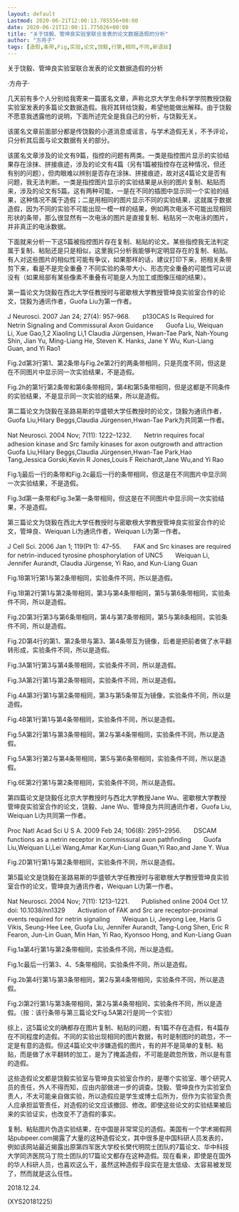 ```yaml
---
layout: default
Lastmod: 2020-06-21T12:00:13.785556+00:00
date: 2020-06-21T12:00:11.775026+00:00
title: "关于饶毅、管坤良实验室联合发表的论文数据造假的分析"
author: "方舟子"
tags: [造假,条带,Fig,实验,论文,饶毅,行第,相同,不同,新语丝]
---
```


关于饶毅、管坤良实验室联合发表的论文数据造假的分析

·方舟子·

几天前有多个人分别给我寄来一篇匿名文章，声称北京大学生命科学学院教授饶毅实验室发表的多篇论文数据造假。我将其转给饶毅，希望他能做出解释。由于饶毅不愿意我透露他的说明，下面所述完全是我自己的分析，与饶毅无关。

该匿名文章前面部分都是传饶毅的小道消息或谣言，与学术造假无关，不予评论，只分析其后面与论文数据有关的部分。

该匿名文章涉及的论文有9篇，指控的问题有两类。一类是指控图片显示的实验结果存在涂抹、拼接痕迹，涉及的论文有4篇（另有1篇被指控存在这种情况，但还有别的问题），但肉眼难以辨别是否存在涂抹、拼接痕迹，故对这4篇论文是否有问题，我无法判断。一类是指控图片显示的实验结果是从别的图片复制、粘贴而来，涉及的论文有5篇。这有两种可能，一是在不同的插图中显示同一个实验的结果，这种情况不属于造假；二是用相同的图片显示不同的实验结果，这就属于数据造假，因为不同的实验不可能出现一模一样的结果，例如两次电泳不可能出现相同形状的条带，那么很显然有一次电泳的图片是直接复制、粘贴另一次电泳的图片，并非真正的电泳数据。

下面就来分析一下这5篇被指控图片存在复制、粘贴的论文。某些指控我无法判定属于复制、粘贴还是只是相似，这里我只分析我能够判定明显存在的复制、粘贴。有人对这些图片的相似性可能有争议，如果那样的话，建议打印下来，把相关条带剪下来，看是不是完全重叠？不同实验的条带大小、形态完全重叠的可能性可以说没有（如果局部有某些像素不重叠有可能是人为加工或图像压缩的结果）。

第一篇论文为饶毅在西北大学任教授时与密歇根大学教授管坤良实验室合作的论文，饶毅为通讯作者，Guofa Liu为第一作者。

J Neurosci. 2007 Jan 24; 27(4): 957–968.　　p130CAS Is Required for Netrin Signaling and Commissural Axon Guidance　　Guofa Liu, Weiquan Li, Xue Gao,1,2 Xiaoling Li,1 Claudia Jürgensen, Hwan-Tae Park, Nah-Young Shin, Jian Yu, Ming-Liang He, Steven K. Hanks, Jane Y Wu, Kun-Liang Guan, and Yi Rao1

Fig.2d第3行第1、第2条带与Fig.2e第2行的两条带相同，只是亮度不同，但这是在不同图片中显示同一次实验结果，不是造假。

Fig.2h的第1行第2条带和第6条带相同，第4和第5条带相同，但是这都是不同条件的实验结果，不是显示同一次实验的结果，所以是造假。

第二篇论文为饶毅在圣路易斯的华盛顿大学任教授时的论文，饶毅为通讯作者，Guofa Liu,Hilary Beggs,Claudia Jürgensen,Hwan-Tae Park为共同第一作者。

Nat Neurosci. 2004 Nov; 7(11): 1222–1232.　　Netrin requires focal adhesion kinase and Src family kinases for axon outgrowth and attraction　　Guofa Liu,Hilary Beggs,Claudia Jürgensen,Hwan-Tae Park,Hao Tang,Jessica Gorski,Kevin R Jones,Louis F Reichardt,Jane Wu,and Yi Rao

Fig.1j最后一行的条带和Fig.2c最后一行的条带相同，但这是在不同图片中显示同一次实验结果，不是造假。

Fig.3d第一条带和Fig.3e第一条带相同，但这是在不同图片中显示同一次实验结果，不是造假。

第三篇论文为饶毅在西北大学任教授时与密歇根大学教授管坤良实验室合作的论文，管坤良、Weiquan Li为通讯作者，Weiquan Li为第一作者。

J Cell Sci. 2006 Jan 1; 119(Pt 1): 47–55.　　FAK and Src kinases are required for netrin-induced tyrosine phosphorylation of UNC5　　Weiquan Li, Jennifer Aurandt, Claudia Jürgense, Yi Rao, and Kun-Liang Guan

Fig.1B第1行第1与第2条带相同，实验条件不同，所以是造假。

Fig.1B第2行第1与第2条带相同，第3与第4条带相同，第5与第6条带相同，实验条件不同，所以是造假。

Fig.2D第3行第3与第6条带相同，第4与第7条带相同，第5与第8条相同，实验条件不同，所以是造假。

Fig.2D第4行的第1、第2条带与第3、第4条带互为镜像，后者是把前者做了水平翻转形成，实验条件不同，所以是造假。

Fig.3A第1行第3与第4条带相同，实验条件不同，所以是造假。

Fig.3A第2行第1与第2条带相同，实验条件不同，所以是造假。

Fig.4A第3行第1与第2条带相同，第3与第5条带互为镜像，实验条件不同，所以是造假。

Fig.4B第1行第1与第4条带相同，实验条件不同，所以是造假。

Fig.5A第2行第1与第3条带相同，第2与第4条带相同，实验条件不同，所以是造假。

Fig.5A第3行第2与第4条带相同，第5与第6条带相同，实验条件不同，所以是造假。

Fig.6E第2行第1与第2条带相同，实验条件不同，所以是造假。

第四篇论文是饶毅任北京大学教授时与西北大学教授Jane Wu、密歇根大学教授管坤良实验室合作的论文，饶毅、Jane Wu、管坤良为共同通讯作者，Guofa Liu, Weiquan Li为共同第一作者。

Proc Natl Acad Sci U S A. 2009 Feb 24; 106(8): 2951–2956.　　DSCAM functions as a netrin receptor in commissural axon pathfinding　　Guofa Liu,Weiquan Li,Lei Wang,Amar Kar,Kun-Liang Guan,Yi Rao,and Jane Y. Wua

Fig.2D第1行第1与第2条带相同，实验条件不同，所以是造假。

第5篇论文是饶毅在圣路易斯的华盛顿大学任教授时与密歇根大学教授管坤良实验室合作的论文，管坤良为通讯作者，Weiquan Li为第一作者。

Nat Neurosci. 2004 Nov; 7(11): 1213–1221.　　Published online 2004 Oct 17. doi: 10.1038/nn1329　　Activation of FAK and Src are receptor-proximal events required for netrin signaling　　Weiquan Li, Jeeyong Lee, Haris G Vikis, Seung-Hee Lee, Guofa Liu, Jennifer Aurandt, Tang-Long Shen, Eric R Fearon, Jun-Lin Guan, Min Han, Yi Rao, Kyonsoo Hong, and Kun-Liang Guan

Fig.1a第4行第1与第2条带相同，实验条件不同，所以是造假。

Fig.1c最后一行第3、4、5条带相同，实验条件不同，所以是造假。

Fig.2b第4行第1与第3条带相同，第2与第4条带相同，实验条件不同，所以是造假。

Fig.2i第2行第1与第3条带相同，第2与第4条带相同，实验条件不同，所以是造假。（按：该行条带与第三篇论文Fig.5A第2行是同一个实验）

综上，这5篇论文的确都存在图片复制、粘贴的问题，有1篇不存在造假，有4篇存在不同程度的造假。不同的实验出现相同的图片数据，有时是制图时的疏忽，不一定是有意的造假。但这4篇论文中涉嫌造假的图片，有的并不是简单的复制、粘贴，而是做了水平翻转的加工，是为了掩盖造假，不可能是疏忽所致，所以是有意的造假。

这些造假论文都是饶毅实验室与管坤良实验室合作的，是哪个实验室、哪个研究人员的责任，外人不得而知，应由内部做进一步的调查。饶毅、管坤良作为实验室负责人，不太可能亲自做实验，所以造假应是学生或博士后所为，但作为实验室负责人应承担监管责任，对造假的论文应该撤回、修改。即使这些论文的实验结果被后来的实验证实，也改变不了造假的事实。

复制、粘贴图片伪造实验结果，在中国是非常常见的造假。美国有一个学术揭假网站pubpeer.com揭露了大量的这种造假论文，其中很多是中国科研人员发表的，例如该网站最近揭露出原第四军医大学校长樊代明院士团队的7篇论文、华中科技大学同济医院马丁院士团队的17篇论文都存在这种造假。现在看来，即使是在国外的华人科研人员，也喜欢这么干，虽然这种造假手段实在是太低级、太容易被发现了，然而就是这么任性。

2018.12.24.

(XYS20181225)

